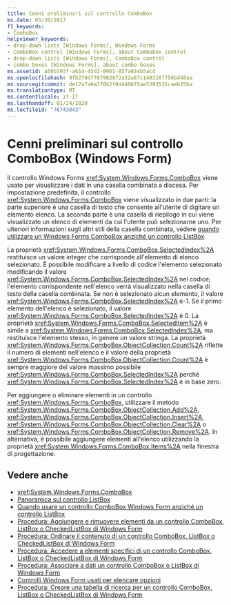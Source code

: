 ```yaml
---
title: Cenni preliminari sul controllo ComboBox
ms.date: 03/30/2017
f1_keywords:
- ComboBox
helpviewer_keywords:
- drop-down lists [Windows Forms], Windows Forms
- ComboBox control [Windows Forms], about ComboBox control
- drop-down lists [Windows Forms], ComboBox control
- combo boxes [Windows Forms], about combo boxes
ms.assetid: a58b393f-a614-45d1-8961-857a024b5acd
ms.openlocfilehash: 9fb270d7787902872a32a87c140316f756bd48aa
ms.sourcegitcommit: de17a7a0a37042f0d4406f5ae5393531caeb25ba
ms.translationtype: MT
ms.contentlocale: it-IT
ms.lasthandoff: 01/24/2020
ms.locfileid: "76743843"
---
```

# <a name="combobox-control-overview-windows-forms"></a>Cenni preliminari sul controllo ComboBox (Windows Form)
Il controllo Windows Forms <xref:System.Windows.Forms.ComboBox> viene usato per visualizzare i dati in una casella combinata a discesa. Per impostazione predefinita, il controllo <xref:System.Windows.Forms.ComboBox> viene visualizzato in due parti: la parte superiore è una casella di testo che consente all'utente di digitare un elemento elenco. La seconda parte è una casella di riepilogo in cui viene visualizzato un elenco di elementi da cui l'utente può selezionarne uno. Per ulteriori informazioni sugli altri stili della casella combinata, vedere [quando utilizzare un Windows Forms ComboBox anziché un controllo ListBox](when-to-use-a-windows-forms-combobox-instead-of-a-listbox.md).  
  
 La proprietà <xref:System.Windows.Forms.ComboBox.SelectedIndex%2A> restituisce un valore integer che corrisponde all'elemento di elenco selezionato. È possibile modificare a livello di codice l'elemento selezionato modificando il valore <xref:System.Windows.Forms.ComboBox.SelectedIndex%2A> nel codice; l'elemento corrispondente nell'elenco verrà visualizzato nella casella di testo della casella combinata. Se non è selezionato alcun elemento, il valore <xref:System.Windows.Forms.ComboBox.SelectedIndex%2A> è-1. Se il primo elemento dell'elenco è selezionato, il valore <xref:System.Windows.Forms.ComboBox.SelectedIndex%2A> è 0. La proprietà <xref:System.Windows.Forms.ComboBox.SelectedItem%2A> è simile a <xref:System.Windows.Forms.ComboBox.SelectedIndex%2A>, ma restituisce l'elemento stesso, in genere un valore stringa. La proprietà <xref:System.Windows.Forms.ComboBox.ObjectCollection.Count%2A> riflette il numero di elementi nell'elenco e il valore della proprietà <xref:System.Windows.Forms.ComboBox.ObjectCollection.Count%2A> è sempre maggiore del valore massimo possibile <xref:System.Windows.Forms.ComboBox.SelectedIndex%2A> perché <xref:System.Windows.Forms.ComboBox.SelectedIndex%2A> è in base zero.  
  
 Per aggiungere o eliminare elementi in un controllo <xref:System.Windows.Forms.ComboBox>, utilizzare il metodo <xref:System.Windows.Forms.ComboBox.ObjectCollection.Add%2A>, <xref:System.Windows.Forms.ComboBox.ObjectCollection.Insert%2A>, <xref:System.Windows.Forms.ComboBox.ObjectCollection.Clear%2A> o <xref:System.Windows.Forms.ComboBox.ObjectCollection.Remove%2A>. In alternativa, è possibile aggiungere elementi all'elenco utilizzando la proprietà <xref:System.Windows.Forms.ComboBox.Items%2A> nella finestra di progettazione.  
  
## <a name="see-also"></a>Vedere anche

- <xref:System.Windows.Forms.ComboBox>
- [Panoramica sul controllo ListBox](listbox-control-overview-windows-forms.md)
- [Quando usare un controllo ComboBox Windows Form anziché un controllo ListBox](when-to-use-a-windows-forms-combobox-instead-of-a-listbox.md)
- [Procedura: Aggiungere e rimuovere elementi da un controllo ComboBox, ListBox o CheckedListBox di Windows Form](add-and-remove-items-from-a-wf-combobox.md)
- [Procedura: Ordinare il contenuto di un controllo ComboBox, ListBox o CheckedListBox di Windows Form](sort-the-contents-of-a-wf-combobox-listbox-or-checkedlistbox-control.md)
- [Procedura: Accedere a elementi specifici di un controllo ComboBox, ListBox o CheckedListBox di Windows Form](access-specific-items-in-a-wf-combobox-listbox-or-checkedlistbox.md)
- [Procedura: Associare a dati un controllo ComboBox o ListBox di Windows Form](how-to-bind-a-windows-forms-combobox-or-listbox-control-to-data.md)
- [Controlli Windows Form usati per elencare opzioni](windows-forms-controls-used-to-list-options.md)
- [Procedura: Creare una tabella di ricerca per un controllo ComboBox, ListBox o CheckedListBox di Windows Form](create-a-lookup-table-for-a-wf-combobox-listbox.md)

